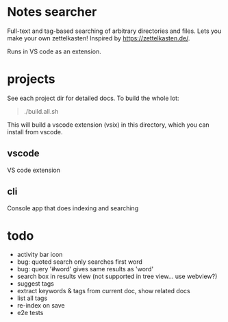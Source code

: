 # Notes searcher

Full-text and tag-based searching of arbitrary directories and files.
Lets you make your own zettelkasten! Inspired by https://zettelkasten.de/.

Runs in VS code as an extension.


# projects

See each project dir for detailed docs. To build the whole lot:

> ./build.all.sh

This will build a vscode extension (vsix) in this directory, which
you can install from vscode.

## vscode

VS code extension

## cli

Console app that does indexing and searching


# todo
- activity bar icon
- bug: quoted search only searches first word
- bug: query '#word' gives same results as 'word'
- search box in results view (not supported in tree view... use webview?)
- suggest tags
- extract keywords & tags from current doc, show related docs
- list all tags
- re-index on save
- e2e tests
